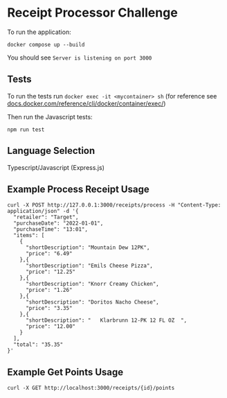 # Receipt Processor Challenge

To run the application:

```
docker compose up --build
```

You should see `Server is listening on port 3000`

## Tests

To run the tests run `docker exec -it <mycontainer> sh` (for reference see [docs.docker.com/reference/cli/docker/container/exec/](https://docs.docker.com/reference/cli/docker/container/exec/))

Then run the Javascript tests:

```
npm run test
```

## Language Selection

Typescript/Javascript (Express.js)

## Example Process Receipt Usage
```
curl -X POST http://127.0.0.1:3000/receipts/process -H "Content-Type: application/json" -d '{
  "retailer": "Target",
  "purchaseDate": "2022-01-01",
  "purchaseTime": "13:01",
  "items": [
    {
      "shortDescription": "Mountain Dew 12PK",
      "price": "6.49"
    },{
      "shortDescription": "Emils Cheese Pizza",
      "price": "12.25"
    },{
      "shortDescription": "Knorr Creamy Chicken",
      "price": "1.26"
    },{
      "shortDescription": "Doritos Nacho Cheese",
      "price": "3.35"
    },{
      "shortDescription": "   Klarbrunn 12-PK 12 FL OZ  ",
      "price": "12.00"
    }
  ],
  "total": "35.35"
}'
```

## Example Get Points Usage
```
curl -X GET http://localhost:3000/receipts/{id}/points
```